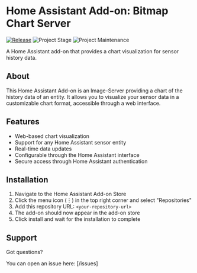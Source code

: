 # Home Assistant Add-on: Bitmap Chart Server

[![Release][release-shield]][release]
![Project Stage][project-stage-shield]
![Project Maintenance][maintenance-shield]

A Home Assistant add-on that provides a chart visualization for sensor history data.

## About

This Home Assistant Add-on is an Image-Server providing a chart of the history data of an entity. It allows you to visualize your sensor data in a customizable chart format, accessible through a web interface.

## Features

- Web-based chart visualization
- Support for any Home Assistant sensor entity
- Real-time data updates
- Configurable through the Home Assistant interface
- Secure access through Home Assistant authentication

## Installation

1. Navigate to the Home Assistant Add-on Store
2. Click the menu icon (⋮) in the top right corner and select "Repositories"
3. Add this repository URL: `<your-repository-url>`
4. The add-on should now appear in the add-on store
5. Click install and wait for the installation to complete

## Support

Got questions?

You can open an issue here: [<your-repository-url>/issues]

[release-shield]: https://img.shields.io/badge/version-v1.0.0-blue.svg
[release]: #
[project-stage-shield]: https://img.shields.io/badge/project%20stage-production%20ready-brightgreen.svg
[maintenance-shield]: https://img.shields.io/maintenance/yes/2024.svg 